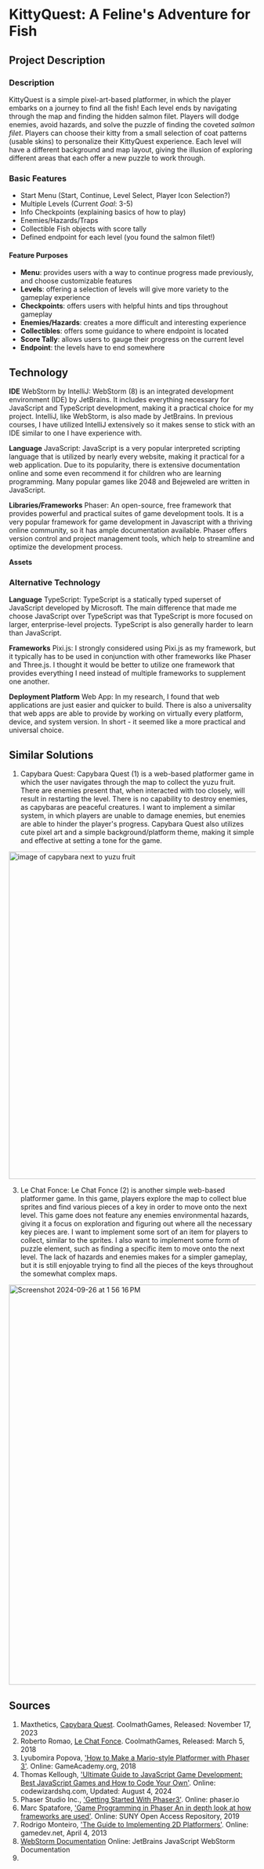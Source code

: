 # KittyQuest: A Feline's Adventure for Fish

## Project Description
### Description
KittyQuest is a simple pixel-art-based platformer, in which the player embarks on a journey to find all the fish! Each level ends by navigating through the map and finding the hidden salmon filet. Players will dodge enemies, avoid hazards, and solve the puzzle of finding the coveted *salmon filet*. Players can choose their kitty from a small selection of coat patterns (usable skins) to personalize their KittyQuest experience. Each level will have a different background and map layout, giving the illusion of exploring different areas that each offer a new puzzle to work through. 

### Basic Features
* Start Menu (Start, Continue, Level Select, Player Icon Selection?)
* Multiple Levels (Current *Goal*: 3-5) 
* Info Checkpoints (explaining basics of how to play)
* Enemies/Hazards/Traps
* Collectible Fish objects with score tally
* Defined endpoint for each level (you found the salmon filet!)

#### Feature Purposes
* **Menu**: provides users with a way to continue progress made previously, and choose customizable features
* **Levels**: offering a selection of levels will give more variety to the gameplay experience
* **Checkpoints**: offers users with helpful hints and tips throughout gameplay
* **Enemies/Hazards**: creates a more difficult and interesting experience
* **Collectibles**: offers some guidance to where endpoint is located
* **Score Tally**: allows users to gauge their progress on the current level
* **Endpoint**: the levels have to end somewhere

## Technology
**IDE**
WebStorm by IntelliJ: 
WebStorm (8) is an integrated development environment (IDE) by JetBrains. It includes everything necessary for JavaScript and TypeScript development, making it a practical choice for my project. IntelliJ, like WebStorm, is also made by JetBrains. In previous courses, I have utilized IntelliJ extensively so it makes sense to stick with an IDE similar to one I have experience with. 

**Language**
JavaScript:
JavaScript is a very popular interpreted scripting language that is utilized by nearly every website, making it practical for a web application. Due to its popularity, there is extensive documentation online and some even recommend it for children who are learning programming. Many popular games like 2048 and Bejeweled are written in JavaScript.


**Libraries/Frameworks**
Phaser: 
An open-source, free framework that provides powerful and practical suites of game development tools. It is a very popular framework for game development in Javascript with a thriving online community, so it has ample documentation available. Phaser offers version control and project management tools, which help to streamline and optimize the development process. 

**Assets**


### Alternative Technology
**Language** 
TypeScript: 
TypeScript is a statically typed superset of JavaScript developed by Microsoft. The main difference that made me choose JavaScript over TypeScript was that TypeScript is more focused on larger, enterprise-level projects. TypeScript is also generally harder to learn than JavaScript. 

**Frameworks**
Pixi.js: 
I strongly considered using Pixi.js as my framework, but it typically has to be used in conjunction with other frameworks like Phaser and Three.js. I thought it would be better to utilize one framework that provides everything I need instead of multiple frameworks to supplement one another. 

**Deployment Platform** 
Web App: 
In my research, I found that web applications are just easier and quicker to build. There is also a universality that web apps are able to provide by working on virtually every platform, device, and system version. In short - it seemed like a more practical and universal choice. 

## Similar Solutions
1) Capybara Quest:
Capybara Quest (1) is a web-based platformer game in which the user navigates through the map to collect the yuzu fruit. There are enemies present that, when interacted with too closely, will result in restarting the level. There is no capability to destroy enemies, as capybaras are peaceful creatures. I want to implement a similar system, in which players are unable to damage enemies, but enemies are able to hinder the player's progress. Capybara Quest also utilizes cute pixel art and a simple background/platform theme, making it simple and effective at setting a tone for the game.

<img width="667" alt="image of capybara next to yuzu fruit" src="https://github.com/user-attachments/assets/5a8febc4-9cff-4875-9fdd-c4a4b62975d7">


3) Le Chat Fonce:
Le Chat Fonce (2) is another simple web-based platformer game. In this game, players explore the map to collect blue sprites and find various pieces of a key in order to move onto the next level. This game does not feature any enemies environmental hazards, giving it a focus on exploration and figuring out where all the necessary key pieces are. I want to implement some sort of an item for players to collect, similar to the sprites. I also want to implement some form of puzzle element, such as finding a specific item to move onto the next level. The lack of hazards and enemies makes for a simpler gameplay, but it is still enjoyable trying to find all the pieces of the keys throughout the somewhat complex maps.

<img width="815" alt="Screenshot 2024-09-26 at 1 56 16 PM" src="https://github.com/user-attachments/assets/793a117b-572f-46aa-b2e0-fe7d2f4eeff9">

## Sources
1. Maxthetics, [Capybara Quest](https://www.coolmathgames.com/0-capybara-quest). CoolmathGames, Released: November 17, 2023
2. Roberto Romao, [Le Chat Fonce](https://www.coolmathgames.com/0-le-chat-fonce). CoolmathGames, Released: March 5, 2018
3. Lyubomira Popova, ['How to Make a Mario-style Platformer with Phaser 3'](https://gamedevacademy.org/how-to-make-a-mario-style-platformer-with-phaser-3/?a=13). Online: GameAcademy.org, 2018
4. Thomas Kellough, ['Ultimate Guide to JavaScript Game Development: Best JavaScript Games and How to Code Your Own'](https://www.codewizardshq.com/javascript-games/). Online: codewizardshq.com, Updated: August 4, 2024
5. Phaser Studio Inc., ['Getting Started With Phaser3'](https://phaser.io/tutorials/getting-started-phaser3). Online: phaser.io
6. Marc Spatafore, ['Game Programming in Phaser An in depth look at how frameworks are used'](https://soar.suny.edu/handle/20.500.12648/13213). Online: SUNY Open Access Repository, 2019
7. Rodrigo Monteiro, ['The Guide to Implementing 2D Platformers'](https://www.gamedev.net/tutorials/programming/general-and-gameplay-programming/the-guide-to-implementing-2d-platformers-r2936/). Online: gamedev.net, April 4, 2013
8. [WebStorm Documentation](https://www.jetbrains.com/help/webstorm/javascript-specific-guidelines.html) Online: JetBrains JavaScript WebStorm Documentation
9. 
